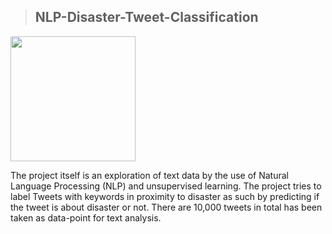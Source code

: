 > ## NLP-Disaster-Tweet-Classification

<p align ="centre">
<image src= 'https://github.com/DeepakMishraDA/NLP-Twitter-Disaster-tweets-classification/blob/master/image.png' width = 200> </p>

The project itself is an exploration of text data by the use of Natural Language Processing (NLP) and unsupervised learning. The project tries to label Tweets with keywords in proximity to disaster as such by predicting if the tweet is about disaster or not. There are 10,000 tweets in total has been taken as data-point for text analysis.

